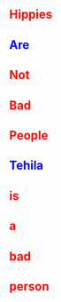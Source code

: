 <h2 style="color:red">Hippies</h2>
<h2 style="color:blue">Are</h2>
<h2 style="color:red">Not</h2>
<h2 style="color:red">Bad</h2>
<h2 style="color:red">People</h2>
<h2 style="color:blue">Tehila</h2>
<h2 style="color:red">is</h2>
<h2 style="color:red">a</h2>
<h2 style="color:red">bad</h2>
<h2 style="color:red">person</h2>
